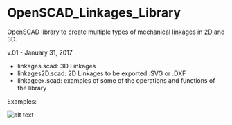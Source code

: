 # OpenSCAD_Linkages_Library
OpenSCAD library to create multiple types of mechanical linkages in 2D and 3D.

v.01 - January 31, 2017

+ linkages.scad: 3D Linkages
+ linkages2D.scad: 2D Linkages to be exported .SVG or .DXF
+ linkageex.scad: examples of some of the operations and functions of the library

Examples:

![alt text](https://github.com/machineree/OpenSCAD_Linkages_Library/blob/master/pics/linkageex.png?raw=true "Examples")
